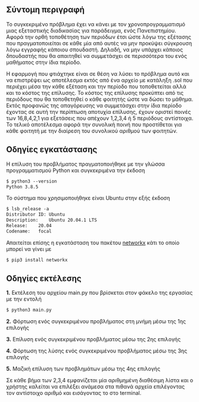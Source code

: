 ## Σύντομη περιγραφή

Το συγκεκριμένο πρόβλημα έχει να κάνει με τον χρονοπρογραμματισμό μιας εξεταστικής διαδικασίας για παράδειγμα, ενός Πανεπιστημίου. Αφορά την ορθή τοποθέτηση των περιόδων έτσι ώστε λόγω της εξέτασης που πραγματοποιείται σε κάθε μία από αυτές να μην προκύψει σύγκρουση λόγω εγγραφής κάποιου σπουδαστή. Δηλαδή, να μην υπάρχει κάποιος δπουδαστής που θα απαιτηθεί να συμμετάσχει σε περισσότερα του ενός μαθήματος στην ίδια περίοδο.

Η εφαρμογή που φτιάχτηκε είναι σε θέση να λύσει το πρόβλημα αυτό και να επιστρέψει ως αποτέλεσμα εκτός από ένα αρχείο με κατάληξη .sol που περιέχει μέσα την κάθε εξέταση και την περίοδο που τοποθετείται αλλά και το κόστος της επίλυσης. Το κόστος της επίλυσης προκύπτει από τις περιόδους που θα τοποθετηθεί ο κάθε φοιτητής ώστε να δώσει το μάθημα. Εκτός προφανώς της απαγόρευσης να συμμετάσχει στην ίδια περίοδο έχοντας σε αυτή την περίπτωση αποτυχία επίλυσης, έχουν οριστεί ποινές των 16,8,4,2,1 για εξετάσεις που απέχουν 1,2,3,4 ή 5 περιόδους αντίστοιχα. Το τελικό αποτέλεσμα αφορά την συνολική ποινή που προστίθεται για κάθε φοιτητή με την διαίρεση του συνολικού αριθμού των φοιτητών.


## Οδηγίες εγκατάστασης
Η επίλυση του προβλήματος πραγματοποιήθηκε με την γλώσσα προγραμματισμού Python και συγκεκριμένα την έκδοση
```markdown
$ python3 --version
Python 3.8.5
```
Το σύστημα που χρησιμοποιήθηκε είναι Ubuntu στην εξής έκδοση
```markdown
$ lsb_release -a
Distributor ID:	Ubuntu
Description:	Ubuntu 20.04.1 LTS
Release:	20.04
Codename:	focal
```
Απαιτείται επίσης η εγκατάσταση του πακέτου [networkx](https://networkx.org/) κάτι το οποίο μπορεί να γίνει με
```markdown
$ pip3 install networkx
```

## Οδηγίες εκτέλεσης
**1.** Εκτέλεση του αρχείου main.py που βρίσκεται στον φάκελο της εργασίας με την εντολή
```markdown
$ python3 main.py
```

**2.** Φόρτωση ενός συγκεκριμένου προβλήματος στη μνήμη μέσω της 1ης επιλογής

**3.** Επίλυση ενός συγκεκριμένου προβλήματος μέσω της 2ης επιλογής

**4.** Φόρτωση της λύσης ενός συγκεκριμένου προβλήματος μέσω της 3ης επιλογής

**5.** Μαζική επίλυση των προβλημάτων μέσω της 4ης επιλογής

Σε κάθε βήμα των 2,3,4 εμφανίζεται μία αριθμημένη διαθέσιμη λίστα και ο χρήστης καλείται να επιλέξει ανάμεσα στα πιθανά αρχεία επιλέγοντας τον αντίστοιχο αριθμό και εισάγοντας το στο terminal.
